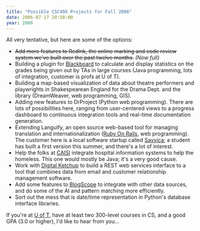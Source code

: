 ```yaml
---
title: "Possible CSC49X Projects for Fall 2006"
date: 2006-07-17 20:50:00
year: 2006
---
```

All very tentative, but here are some of the options:
<ul>
  <li><strike>Add more features to RedInk, the online marking and code review system we've built over the past twelve months.</strike> <em>(Now full)</em></li>
  <li>Building a plugin for <a href="http://www.blackboard.com">Blackboard</a> to calculate and display statistics on the grades being given out by TAs in large courses (Java programming, lots of integration, customer is profs at U of T).</li>
  <li>Building a map-based visualization of data about theatre performers and playwrights in Shakespearean England for the Drama Dept. and the library (DreamWeaver, web programming, GIS).</li>
  <li>Adding new features to DrProject (Python web programming).  There are lots of possibilities here, ranging from user-centered views to a progress dashboard to continuous integration tools and real-time documentation generation.</li>
  <li>Extending Languify, an open source web-based tool for managing translation and internationalization (<a href="http://www.rubyonrails.org">Ruby On Rails</a>, web programming). The customer here is a local software startup called <a href="http://www.savvica.com">Savvica</a>; a student has built a first version this summer, and there's a lot of interest.</li>
  <li>Help the folks at <a href="http://www.caisi.ca">CAISI</a> integrate hospital information systems to help the homeless.  This one would mostly be Java; it's a very good cause.</li>
  <li>Work with <a href="http://www.digitalketchup.com">Digital Ketchup</a> to build a REST web services interface to a tool that combines data from email and customer relationship management software.</li>
  <li>Add some features to <a href="http://queens.db.toronto.edu/project/blogs">BlogScope</a> to integrate with other data sources, and do some of the AI and pattern matching more efficiently.</li>
  <li>Sort out the mess that is date/time representation in Python's database interface libraries.</li>
</ul>
If you're at <a href="http://www.cs.utoronto.ca">U of T</a>, have at least two 300-level courses in CS, and a good GPA (3.0 or higher), I'd like to hear from you...
